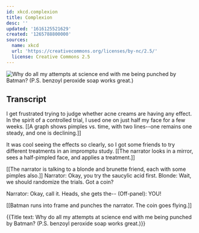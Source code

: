 ```yaml
---
id: xkcd.complexion
title: Complexion
desc: ''
updated: '1616125521629'
created: '1265788800000'
sources:
  name: xkcd
  url: 'https://creativecommons.org/licenses/by-nc/2.5/'
  license: Creative Commons 2.5
---
```

![Why do all my attempts at science end with me being punched by Batman?  (P.S. benzoyl peroxide soap works great.)](https://imgs.xkcd.com/comics/complexion.png)

## Transcript
I get frustrated trying to judge whether acne creams are having any effect. In the spirit of a controlled trial, I used one on just half my face for a few weeks.
[[A graph shows pimples vs. time, with two lines--one remains one steady, and one is declining.]]

It was cool seeing the effects so clearly, so I got some friends to try different treatments in an impromptu study.
[[The narrator looks in a mirror, sees a half-pimpled face, and applies a treatment.]]

[[The narrator is talking to a blonde and brunette friend, each with some pimples also.]]
Narrator: Okay, you try the saucylic acid first.
Blonde: Wait, we should randomize the trials. Got a coin?

Narrator: Okay, call it. Heads, she gets the--
(Off-panel): YOU!

[[Batman runs into frame and punches the narrator. The coin goes flying.]]

{{Title text: Why do all my attempts at science end with me being punched by Batman?  (P.S. benzoyl peroxide soap works great.)}}
